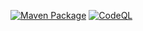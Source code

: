 [![Maven Package](https://github.com/Enemy-Horizon/Doomsday-1.0.0/actions/workflows/maven-publish.yml/badge.svg)](https://github.com/Enemy-Horizon/Doomsday-1.0.0/actions/workflows/maven-publish.yml)
[![CodeQL](https://github.com/Enemy-Horizon/Doomsday-1.0.0/actions/workflows/codeql-analysis.yml/badge.svg)](https://github.com/Enemy-Horizon/Doomsday-1.0.0/actions/workflows/codeql-analysis.yml)

